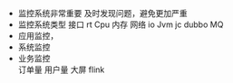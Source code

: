 - 监控系统非常重要
  及时发现问题，避免更加严重
- 监控系统类型
  接口  rt 
  Cpu 内存  网络 io
  Jvm jc 
  dubbo   MQ
- 应用监控，
- 系统监控
- 业务监控  
   订单量  用户量
   大屏  flink